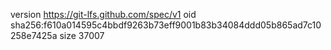 version https://git-lfs.github.com/spec/v1
oid sha256:f610a014595c4bbdf9263b73eff9001b83b34084ddd05b865ad7c10258e7425a
size 37007
